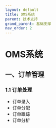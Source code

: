 ```yaml
---
layout: default
title: OMS系统
parent: 技术支持
grand_parent: 基础支撑
nav_order: 2
---
```


# OMS系统

## 一、订单管理
### 1.1 订单处理
- 订单录入
- 订单分配
- 订单跟踪
- 订单分析 